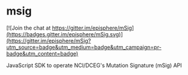 # msig

[![Join the chat at https://gitter.im/episphere/mSig](https://badges.gitter.im/episphere/mSig.svg)](https://gitter.im/episphere/mSig?utm_source=badge&utm_medium=badge&utm_campaign=pr-badge&utm_content=badge)

JavaScript SDK to operate NCI/DCEG's Mutation Signature (mSig) API
